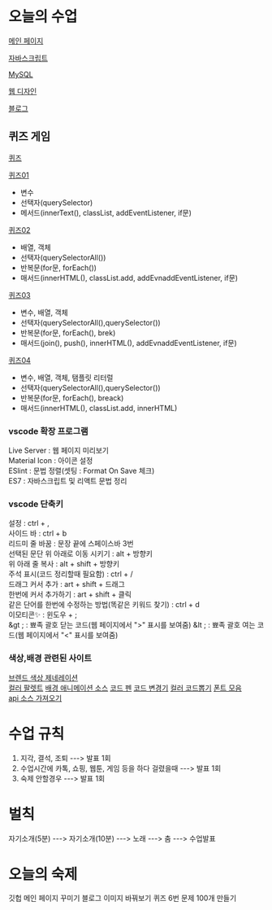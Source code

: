 # 오늘의 수업
[메인 페이지](https://sunhew.github.io/class2024/)   

[자바스크립트](https://sunhew.github.io/class2024/javascript/index.html)   

[MySQL](https://sunhew.github.io/class2024/mysql/index.html)    

[웹 디자인](https://sunhew.github.io/class2024/webd/index.html)   

[블로그](https://sunhew.github.io/)   



## 퀴즈 게임
[퀴즈](https://sunhew.github.io/class2024//quiz/index.html)   

[퀴즈01](https://sunhew.github.io/class2024//quiz/quiz01.html)   
- 변수   
- 선택자(querySelector)   
- 메서드(innerText(), classList, addEventListener, if문)   

[퀴즈02](https://sunhew.github.io/class2024//quiz/quiz02.html)   
- 배열, 객체
- 선택자(querySelectorAll())
- 반복문(for문, forEach())
- 매서드(innerHTML(), classList.add, addEvnaddEventListener,  if문)

[퀴즈03](https://sunhew.github.io/class2024//quiz/quiz03.html)
- 변수, 배열, 객체
- 선택자(querySelectorAll(),querySelector())
- 반복문(for문, forEach(), brek)
- 매서드(join(), push(), innerHTML(), addEvnaddEventListener,  if문)

[퀴즈04](https://sunhew.github.io/class2024//quiz/quiz04.html)
- 변수, 배열, 객체, 탬플릿 리터럴
- 선택자(querySelectorAll(),querySelector())
- 반복문(for문, forEach(), breack)
- 매서드(innerHTML(), classList.add, innerHTML)

### vscode 확장 프로그램
Live Server : 웹 페이지 미리보기   
Material Icon : 아이콘 설정   
ESlint : 문법 정렬(셋팅 : Format On Save 체크)   
ES7 : 자바스크립트 및 리액트 문법 정리   

### vscode 단축키
설정 : ctrl + ,   
사이드 바 : ctrl + b   
리드미 줄 바꿈 : 문장 끝에 스페이스바 3번   
선택된 문단 위 아래로 이동 시키기 : alt + 방향키   
위 아래 줄 복사 : alt + shift + 방향키   
주석 표시(코드 정리할때 필요함) : ctrl + /   
드래그 커서 추가 : art + shift + 드래그   
한번에 커서 추가하기 : art + shift + 클릭   
같은 단어를 한번에 수정하는 방법(똑같은 키워드 찾기) : ctrl + d   
이모티콘✨ : 윈도우 + ;   
&gt ; : 뾰족 괄호 닫는 코드(웹 페이지에서 "&gt;" 표시를 보여줌)
&lt ; : 뾰족 괄호 여는 코드(웹 페이지에서 "&lt;" 표시를 보여줌)
   
### 색상,배경 관련된 사이트
[브렌드 색상 제네레이션](https://huemint.com/brand-intersection/)   
[컬러 팔렛트](https://colorhunt.co/)
[배경 애니메이션 소스](https://wsss.tistory.com/category/Animation/CSS3#none)
[코드 펜](https://codepen.io/)
[코드 변경기](https://www.sassmeister.com/)
[컬러 코드뽑기](https://htmlcolorcodes.com/)
[폰트 모음](https://wess.tistory.com/)   
[api 소스 가져오기](https://www.data.go.kr/)   

# 수업 규칙
1. 지각, 결석, 조퇴 ---> 발표 1회   
2. 수업시간에 카톡, 쇼핑, 웹툰, 게임 등을 하다 걸렸을때 ---> 발표 1회   
3. 숙제 안할경우 ---> 발표 1회   


# 벌칙
자기소개(5분) ---> 자기소개(10분) ---> 노래 ---> 춤 ---> 수업발표

# 오늘의 숙제   
깃헙 메인 페이지 꾸미기
블로그 이미지 바꿔보기
퀴즈 6번 문제 100개 만들기
